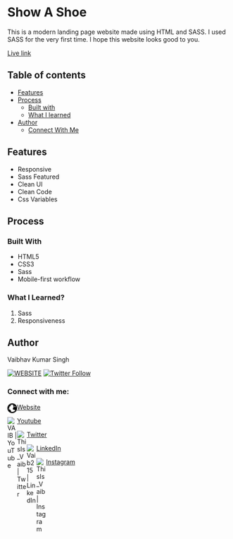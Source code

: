# Show A Shoe
This is a modern landing page website made using HTML and SASS. I used SASS for the very first time. I hope this website looks good to you.

[Live link](https://vaib215.github.io/Saw-A-Shoe)

## Table of contents

- [Features](#features)
- [Process](#process)
  - [Built with](#built-with)
  - [What I learned](#what-i-learned)
- [Author](#author)
    - [Connect With Me](#connect-with-me)


## Features

- Responsive
- Sass Featured
- Clean UI
- Clean Code
- Css Variables

## Process
### Built With

- HTML5
- CSS3
- Sass
- Mobile-first workflow


### What I Learned?

1. Sass
2. Responsiveness

## Author 
Vaibhav Kumar Singh 

[![WEBSITE](https://forthebadge.com/images/badges/built-with-love.svg)](https://vaib.carrd.co)
[![Twitter Follow](https://img.shields.io/twitter/follow/ThisIs_Vaib?color=1DA1F2&logo=twitter&style=for-the-badge)](https://twitter.com/intent/follow?)

### Connect with me:

[<img align="left" alt="vaib.carrd.co" width="22px" src="https://raw.githubusercontent.com/iconic/open-iconic/master/svg/globe.svg" /> Website][website]

[<img align="left" alt="VAIB | YouTube" width="22px" src="https://cdn.jsdelivr.net/npm/simple-icons@v3/icons/youtube.svg" /> Youtube][youtube]

[<img align="left" alt="ThisIs_Vaib| Twitter" width="22px" src="https://cdn.jsdelivr.net/npm/simple-icons@v3/icons/twitter.svg" /> Twitter][twitter]

[<img align="left" alt="Vaib215 | LinkedIn" width="22px" src="https://cdn.jsdelivr.net/npm/simple-icons@v3/icons/linkedin.svg" /> LinkedIn][linkedin]

[<img align="left" alt="ThisIs_Vaib | Instagram" width="22px" src="https://cdn.jsdelivr.net/npm/simple-icons@v3/icons/instagram.svg" /> Instagram][instagram]

<br />

[website]: https://vaib.carrd.co
[twitter]: https://twitter.com/ThisIs_Vaib
[youtube]: https://www.youtube.com/channel/UCPZ5db41kNeoJ_9Wb6umM1A
[instagram]: https://instagram.com/ThisIs_Vaib
[linkedin]: https://linkedin.com/in/Vaib215